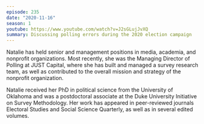 ```yaml
---
episode: 235
date: "2020-11-16"
season: 1
youtube: https://www.youtube.com/watch?v=J2sGLujJvXQ
summary: Discussing polling errors during the 2020 election campaign
---
```

Natalie has held senior and management positions in media, academia, and nonprofit organizations. Most recently, she was the Managing Director of Polling at JUST Capital, where she has built and managed a survey research team, as well as contributed to the overall mission and strategy of the nonprofit organization.

Natalie received her PhD in political science from the University of Oklahoma and was a postdoctoral associate at the Duke University Initiative on Survey Methodology. Her work has appeared in peer-reviewed journals Electoral Studies and Social Science Quarterly, as well as in several edited volumes.
